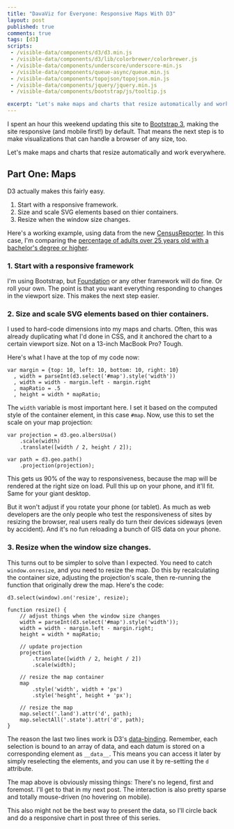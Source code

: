 ```yaml
---
title: "DavaViz for Everyone: Responsive Maps With D3"
layout: post
published: true
comments: true
tags: [d3]
scripts:
 - /visible-data/components/d3/d3.min.js
 - /visible-data/components/d3/lib/colorbrewer/colorbrewer.js
 - /visible-data/components/underscore/underscore-min.js
 - /visible-data/components/queue-async/queue.min.js
 - /visible-data/components/topojson/topojson.min.js
 - /visible-data/components/jquery/jquery.min.js
 - /visible-data/components/bootstrap/js/tooltip.js

excerpt: "Let's make maps and charts that resize automatically and work everywhere."
---
```


<style type="text/css">
path.land {
	fill: #eee;
	stroke: #ddd;
}

path.state {
	stroke: #eee;
	stroke-width: 1.5;
}
</style>

I spent an hour this weekend updating this site to [Bootstrap 3](http://getbootstrap.com/), making the site responsive (and mobile first!) by default. That means the next step is to make visualizations that can handle a browser of any size, too.

Let's make maps and charts that resize automatically and work everywhere.

## Part One: Maps ##

D3 actually makes this fairly easy.

1. Start with a responsive framework.
2. Size and scale SVG elements based on thier containers.
3. Resize when the window size changes.

Here's a working example, using data from the new [CensusReporter](http://beta.censusreporter.org/). In this case, I'm comparing the [percentage of adults over 25 years old with a bachelor's degree or higher](http://beta.censusreporter.org/compare/01000US/040/table/?release=acs2011_1yr&table=B15003).

<div id="map"></div>

### 1. Start with a responsive framework ###

I'm using Bootstrap, but [Foundation](http://foundation.zurb.com/) or any other framework will do fine. Or roll your own. The point is that you want everything responding to changes in the viewport size. This makes the next step easier.

### 2. Size and scale SVG elements based on thier containers. ###

I used to hard-code dimensions into my maps and charts. Often, this was already duplicating what I'd done in CSS, and it anchored the chart to a certain viewport size. Not on a 13-inch MacBook Pro? Tough.

Here's what I have at the top of my code now:

	var margin = {top: 10, left: 10, bottom: 10, right: 10}
	  , width = parseInt(d3.select('#map').style('width'))
	  , width = width - margin.left - margin.right
	  , mapRatio = .5
	  , height = width * mapRatio;

The `width` variable is most important here. I set it based on the computed style of the container element, in this case `#map`. Now, use this to set the scale on your map projection:

	var projection = d3.geo.albersUsa()
	    .scale(width)
	    .translate([width / 2, height / 2]);

	var path = d3.geo.path()
	    .projection(projection);

This gets us 90% of the way to responsiveness, because the map will be rendered at the right size on load. Pull this up on your phone, and it'll fit. Same for your giant desktop.

But it won't adjust if you rotate your phone (or tablet). As much as web developers are the only people who test the responsiveness of sites by resizing the browser, real users really do turn their devices sideways (even by accident). And it's no fun reloading a bunch of GIS data on your phone.

### 3. Resize when the window size changes. ###

This turns out to be simpler to solve than I expected. You need to catch `window.onresize`, and you need to resize the map. Do this by recalculating the container size, adjusting the projection's scale, then re-running the function that originally drew the map. Here's the code:

	d3.select(window).on('resize', resize);

	function resize() {
	    // adjust things when the window size changes
	    width = parseInt(d3.select('#map').style('width'));
	    width = width - margin.left - margin.right;
	    height = width * mapRatio;

	    // update projection
	    projection
	        .translate([width / 2, height / 2])
	        .scale(width);

	    // resize the map container
	    map
	        .style('width', width + 'px')
	        .style('height', height + 'px');

	    // resize the map
	    map.select('.land').attr('d', path);
	    map.selectAll('.state').attr('d', path);
	}

The reason the last two lines work is D3's [data-binding](http://bost.ocks.org/mike/join/). Remember, each selection is bound to an array of data, and each datum is stored on a corresponding element as `__data__`. This means you can access it later by simply reselecting the elements, and you can use it by re-setting the `d` attribute.

The map above is obviously missing things: There's no legend, first and foremost. I'll get to that in my next post. The interaction is also pretty sparse and totally mouse-driven (no hovering on mobile).

This also might not be the best way to present the data, so I'll circle back and do a responsive chart in post three of this series.

<script type="x-jst" id="tooltip-template">
<h5><%= Name %></h5>
<p><%= formats.percent(percent) %> have a BA degree or higher.</p>
</script>

<script type="text/javascript">
var urls = {
	us: "/visible-data/data/us.json",
	data: "/visible-data/data/census/bachelors-degrees.csv"
};

var margin = {top: 10, left: 10, bottom: 10, right: 10}
  , width = parseInt(d3.select('#map').style('width'))
  , width = width - margin.left - margin.right
  , mapRatio = .5
  , height = width * mapRatio;

var formats = {
	percent: d3.format('%')
};

// projection and path setup
var projection = d3.geo.albersUsa()
    .scale(width)
    .translate([width / 2, height / 2]);

var path = d3.geo.path()
    .projection(projection);

// scales and axes
var colors = d3.scale.quantize()
	.range(colorbrewer.Greens[7]);

// make a map
var map = d3.select('#map').append('svg')
    .style('height', height);

// queue and render
queue()
	.defer(d3.json, urls.us)
	.defer(d3.csv, urls.data)
	.await(render);

// catch the resize
d3.select(window).on('resize', resize);

// template, for later
var template = _.template(d3.select('#tooltip-template').html());

function render(err, us, data) {

	var land = topojson.mesh(us, us.objects.land)
	  , states = topojson.feature(us, us.objects.states);

	window.us = us;

	data = window.data = _(data).chain().map(function(d) {
		d.Total = +d.Total;
		d["Bachelor's degree"] = +d["Bachelor's degree"];
		d.percent = d["Bachelor's degree"] / d.Total;
		return [d.Name, d];
	}).object().value();

	colors.domain([
		0, 
		d3.max(d3.values(data), function(d) { return d.percent; })
	]);

	map.append('path')
		.datum(land)
		.attr('class', 'land')
		.attr('d', path);

	var states = map.selectAll('path.state')
	    .data(states.features)
	  .enter().append('path')
	    .attr('class', 'state')
	    .attr('id', function(d) { 
	    	return d.properties.name.toLowerCase().replace(/\s/g, '-'); 
	    })
	    .attr('d', path)
	    .style('fill', function(d) {
	    	var name = d.properties.name
	    	  , value = data[name] ? data[name].percent : null;

	    	return colors(value);
	    });

	states.on('mouseover', tooltipShow)
		.on('mouseout', tooltipHide);

}

function resize() {
    // adjust things when the window size changes
    width = parseInt(d3.select('#map').style('width'));
    width = width - margin.left - margin.right;
    height = width * mapRatio;

    // update projection
    projection
        .translate([width / 2, height / 2])
        .scale(width);

    // resize the map container
    map
        .style('width', width + 'px')
        .style('height', height + 'px');

    // resize the map
    map.select('.land').attr('d', path);
    map.selectAll('.state').attr('d', path);
}

function tooltipShow(d, i) {
	var datum = data[d.properties.name];
	if (!datum) return;

	datum.formats = formats;

	$(this).tooltip({
		title: template(datum),
		html: true,
		container: map.node().parentNode,
		placement: 'auto'
	}).tooltip('show');
}

function tooltipHide(d, i) {
	$(this).tooltip('hide');
}


</script>